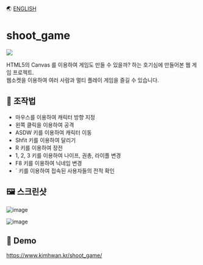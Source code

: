 🌏 [ENGLISH](./README.md)

# shoot_game

<p>
  <img src="https://hits.seeyoufarm.com/api/count/incr/badge.svg?url=https%3A%2F%2Fgithub.com%2Fakon47%2Fshoot_game&count_bg=%2379C83D&title_bg=%23555555&icon=&icon_color=%23E7E7E7&title=hits&edge_flat=false" />
</p>

HTML5의 Canvas 를 이용하여 게임도 만들 수 있을까? 하는 호기심에 만들어본 웹 게임 프로젝트.   
웹소켓을 이용하여 여러 사람과 멀티 플레이 게임을 즐길 수 있습니다.   

## 📃 조작법
- 마우스를 이용하여 캐릭터 방향 지정
- 왼쪽 클릭을 이용하여 공격
- ASDW 키를 이용하여 캐릭터 이동
- Shfit 키를 이용하여 달리기
- R 키를 이용하여 장전
- 1, 2, 3 키를 이용하여 나이프, 권총, 라이플 변경
- F8 키를 이용하여 닉네임 변경
- &#96; 키를 이용하여 접속된 사용자들의 전적 확인

## 🖼️ 스크린샷

![image](https://user-images.githubusercontent.com/49547202/129644486-9ab40d48-f362-4158-8692-1f696c371a2d.png)

![image](https://user-images.githubusercontent.com/49547202/129644516-aefedc22-aca1-4b96-8bee-ba2027dd20e7.png)


## 🚀 Demo

https://www.kimhwan.kr/shoot_game/
